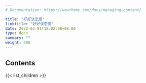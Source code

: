 ```yaml
---
# Documentation: https://wowchemy.com/docs/managing-content/

title: "好好谈恋爱"
linktitle: "好好谈恋爱"
date: 2022-02-01T18:02:08+08:00
type: docs
summary: ""
weight: 600
---
```


## Contents

{{< list_children >}}
